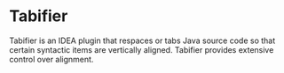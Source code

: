 # Tabifier
Tabifier is an IDEA plugin that respaces or tabs Java source code so that certain syntactic items are vertically aligned. Tabifier provides extensive control over alignment.
